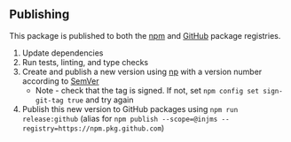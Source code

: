 ## Publishing

This package is published to both the [npm][npm] and [GitHub][github] package registries.

1. Update dependencies
1. Run tests, linting, and type checks
1. Create and publish a new version using [np] with a version number according to [SemVer][semver]
    * Note - check that the tag is signed. If not, set `npm config set sign-git-tag true` and try again
1. Publish this new version to GitHub packages using `npm run release:github` (alias for `npm publish --scope=@injms --registry=https://npm.pkg.github.com`)

[np]: https://github.com/sindresorhus/np
[semver]: https://semver.org/
[npm]: https://www.npmjs.com/package/@injms/remark-frontmatter-linter
[github]: https://github.com/injms/remark-frontmatter-linter/pkgs/npm/remark-frontmatter-linter
